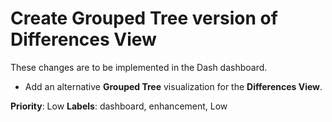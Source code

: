 # Create Grouped Tree version of Differences View

These changes are to be implemented in the Dash dashboard.

- Add an alternative **Grouped Tree** visualization for the **Differences View**.

**Priority**: Low
**Labels**: dashboard, enhancement, Low
